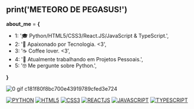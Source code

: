 ## print('METEORO DE PEGASUS!')

**about_me** = **{**

- 1: '🎓 Python/HTML5/CSS3/React.JS/JavaScript & TypeScript.',
- 2: '🥰 Apaixonado por Tecnologia. <3',
- 3: '☕ Coffee lover. <3',
- 4: '🧰 Atualmente trabalhando em Projetos Pessoais.',
- 5: '🤓 Me pergunte sobre Python.',

**}**

![0 gif c181f80f8bc700e43919789cfed3e724](https://github.com/ferreiravict0r/ferreiravict0r/assets/145945396/fad12155-9c5a-447d-867f-a7a6ba77d007)

[![PYTHON](https://img.shields.io/badge/Python-3776AB?style=for-the-badge&logo=python&logoColor=white)]()
[![HTML5](https://img.shields.io/badge/HTML5-E34F26?style=for-the-badge&logo=html5&logoColor=white)]()
[![CSS3](https://img.shields.io/badge/CSS3-1572B6?style=for-the-badge&logo=css3&logoColor=white)]()
[![REACTJS](https://img.shields.io/badge/React-20232A?style=for-the-badge&logo=react&logoColor=61DAFB)]()
[![JAVASCRIPT](https://img.shields.io/badge/JavaScript-F7DF1E?style=for-the-badge&logo=javascript&logoColor=black)]()
[![TYPESCRIPT](https://img.shields.io/badge/TypeScript-007ACC?style=for-the-badge&logo=typescript&logoColor=white)]()

